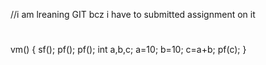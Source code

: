 //i am lreaning GIT bcz i have to submitted assignment on it
#
#
vm()
{
sf();
pf();
pf();
int a,b,c;
a=10;
b=10;
c=a+b;
pf(c);
}
